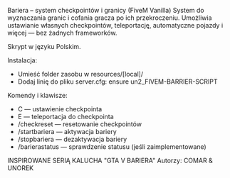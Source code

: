 Bariera – system checkpointów i granicy (FiveM Vanilla)
System do wyznaczania granic i cofania gracza po ich przekroczeniu. Umożliwia ustawianie własnych checkpointów, teleportację, automatyczne pojazdy i więcej — bez żadnych frameworków.

Skrypt w języku Polskim.

Instalacja:
- Umieść folder zasobu w resources/[local]/
- Dodaj linię do pliku server.cfg:
 ensure un2_FIVEM-BARRIER-SCRIPT

Komendy i klawisze:
- C — ustawienie checkpointa
- E — teleportacja do checkpointa
- /checkreset — resetowanie checkpointów
- /startbariera — aktywacja bariery
- /stopbariera — dezaktywacja bariery
- /barierastatus — sprawdzenie statusu (jeśli zaimplementowane)

INSPIROWANE SERIĄ KALUCHA "GTA V BARIERA"
Autorzy: COMAR & UNOREK


